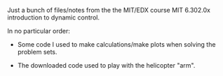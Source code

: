 Just a bunch of files/notes from the the MIT/EDX course MIT 6.302.0x
introduction to dynamic control.

In no particular order:

 * Some code I used to make calculations/make plots
   when solving the problem sets.

 * The downloaded code used to play with the helicopter "arm".


